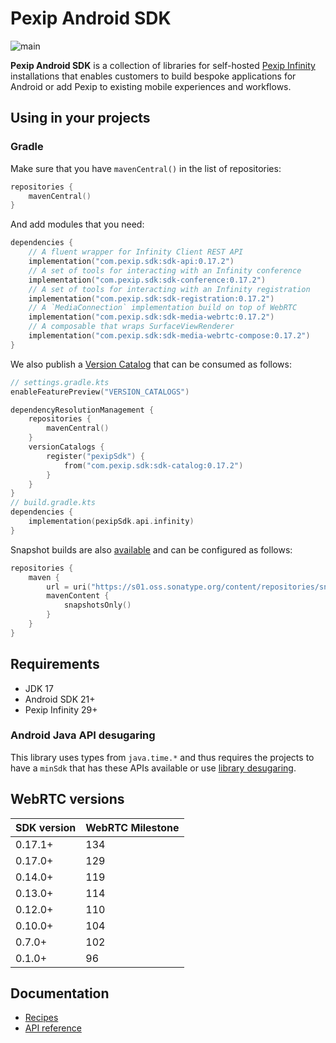 # Pexip Android SDK

![main](https://github.com/pexip/pexip-android-sdk/actions/workflows/main.yml/badge.svg)

**Pexip Android SDK** is a collection of libraries for
self-hosted [Pexip Infinity](https://docs.pexip.com/admin/admin_intro.htm) installations that
enables customers to build bespoke applications for Android or add Pexip to existing mobile
experiences and workflows.

## Using in your projects

### Gradle

Make sure that you have `mavenCentral()` in the list of repositories:

```kotlin
repositories {
    mavenCentral()
}
```

And add modules that you need:

```kotlin
dependencies {
    // A fluent wrapper for Infinity Client REST API
    implementation("com.pexip.sdk:sdk-api:0.17.2")
    // A set of tools for interacting with an Infinity conference
    implementation("com.pexip.sdk:sdk-conference:0.17.2")
    // A set of tools for interacting with an Infinity registration
    implementation("com.pexip.sdk:sdk-registration:0.17.2")
    // A `MediaConnection` implementation build on top of WebRTC
    implementation("com.pexip.sdk:sdk-media-webrtc:0.17.2")
    // A composable that wraps SurfaceViewRenderer
    implementation("com.pexip.sdk:sdk-media-webrtc-compose:0.17.2")
}
```

We also publish
a [Version Catalog](https://docs.gradle.org/current/userguide/platforms.html#sub:version-catalog)
that can be consumed as follows:

```kotlin
// settings.gradle.kts
enableFeaturePreview("VERSION_CATALOGS")

dependencyResolutionManagement {
    repositories {
        mavenCentral()
    }
    versionCatalogs {
        register("pexipSdk") {
            from("com.pexip.sdk:sdk-catalog:0.17.2")
        }
    }
}
// build.gradle.kts
dependencies {
    implementation(pexipSdk.api.infinity)
}
```

Snapshot builds are
also [available](https://s01.oss.sonatype.org/content/repositories/snapshots/com/pexip/sdk/) and can
be configured as follows:

```kotlin
repositories {
    maven {
        url = uri("https://s01.oss.sonatype.org/content/repositories/snapshots/")
        mavenContent {
            snapshotsOnly()
        }
    }
}
```

## Requirements

* JDK 17
* Android SDK 21+
* Pexip Infinity 29+

### Android Java API desugaring

This library uses types from `java.time.*` and thus requires the projects to have a `minSdk` that
has these APIs available or
use [library desugaring](https://developer.android.com/studio/write/java8-support#library-desugaring).

## WebRTC versions

| SDK version | WebRTC Milestone |
|-------------|------------------|
| 0.17.1+     | 134              |
| 0.17.0+     | 129              |
| 0.14.0+     | 119              |
| 0.13.0+     | 114              |
| 0.12.0+     | 110              |
| 0.10.0+     | 104              |
| 0.7.0+      | 102              |
| 0.1.0+      | 96               |

## Documentation

- [Recipes](https://github.com/pexip/pexip-android-sdk/blob/main/docs/recipes.md)
- [API reference](https://pexip.github.io/pexip-android-sdk/)

